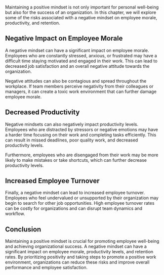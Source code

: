 
Maintaining a positive mindset is not only important for personal well-being but also for the success of an organization. In this chapter, we will explore some of the risks associated with a negative mindset on employee morale, productivity, and retention.

Negative Impact on Employee Morale
----------------------------------

A negative mindset can have a significant impact on employee morale. Employees who are constantly stressed, anxious, or frustrated may have a difficult time staying motivated and engaged in their work. This can lead to decreased job satisfaction and an overall negative attitude towards the organization.

Negative attitudes can also be contagious and spread throughout the workplace. If team members perceive negativity from their colleagues or managers, it can create a toxic work environment that can further damage employee morale.

Decreased Productivity
----------------------

Negative mindsets can also negatively impact productivity levels. Employees who are distracted by stressors or negative emotions may have a harder time focusing on their work and completing tasks efficiently. This can result in missed deadlines, poor quality work, and decreased productivity levels.

Furthermore, employees who are disengaged from their work may be more likely to make mistakes or take shortcuts, which can further decrease productivity levels.

Increased Employee Turnover
---------------------------

Finally, a negative mindset can lead to increased employee turnover. Employees who feel undervalued or unsupported by their organization may begin to search for other job opportunities. High employee turnover rates can be costly for organizations and can disrupt team dynamics and workflow.

Conclusion
----------

Maintaining a positive mindset is crucial for promoting employee well-being and achieving organizational success. A negative mindset can have a significant impact on employee morale, productivity levels, and retention rates. By prioritizing positivity and taking steps to promote a positive work environment, organizations can reduce these risks and improve overall performance and employee satisfaction.
